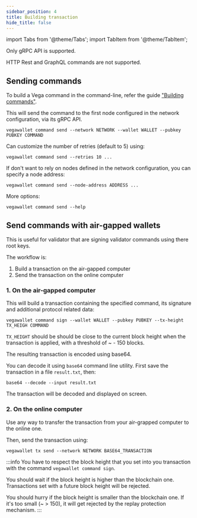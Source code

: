 ```yaml
---
sidebar_position: 4
title: Building transaction
hide_title: false
---
```


import Tabs from '@theme/Tabs';
import TabItem from '@theme/TabItem';

Only gRPC API is supported.

HTTP Rest and GraphQL commands are not supported.

## Sending commands

To build a Vega command in the command-line, refer the guide ["Building commands"](./building-transaction.md).

This will send the command to the first node configured in the network configuration, via its gRPC API.

```shell
vegawallet command send --network NETWORK --wallet WALLET --pubkey PUBKEY COMMAND
```

Can customize the number of retries (default to 5) using:
```shell
vegawallet command send --retries 10 ...
```

If don't want to rely on nodes defined in the network configuration, you can specify a node address:
```shell
vegawallet command send --node-address ADDRESS ...
```

More options:
```shell
vegawallet command send --help
```

## Send commands with air-gapped wallets

This is useful for validator that are signing validator commands using there root keys.

The workflow is:
1. Build a transaction on the air-gapped computer
2. Send the transaction on the online computer


### 1. On the air-gapped computer

This will build a transaction containing the specified command, its signature and additional protocol related data:

```shell
vegawallet command sign --wallet WALLET --pubkey PUBKEY --tx-height TX_HEIGH COMMAND
```

`TX_HEIGHT` should be should be close to the current block height when the transaction is applied, with a threshold of ~ - 150 blocks.

The resulting transaction is encoded using base64.

You can decode it using `base64` command line utility. First save the transaction in a file `result.txt`, then:
```shell
base64 --decode --input result.txt
```

The transaction will be decoded and displayed on screen.

### 2. On the online computer

Use any way to transfer the transaction from your air-grapped computer to the online one.

Then, send the transaction using:

```shell
vegawallet tx send --network NETWORK BASE64_TRANSACTION
```

:::info
You have to respect the block height that you set into you transaction with the command `vegawallet command sign`.

You should wait if the block height is higher than the blockchain one. Transactions set with a future block height will be rejected.

You should hurry if the block height is smaller than the blockchain one. If it's too small (~ > 150), it will get rejected by the replay protection mechanism.
:::
